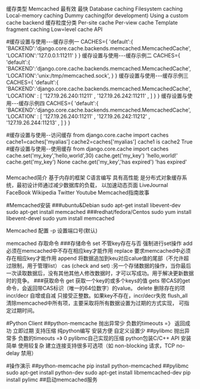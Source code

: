 缓存类型
Memcached 最有效 最快
Database caching
Filesystem caching
Local-memory caching
Dummy caching(for development)
Using a custom cache backend
缓存粒度分类
Per-site cache
Per-view cache
Template fragment caching
Low=level cache API

#缓存设置与使用---缓存示例一
CACHES={
	'default':{
			'BACKEND':'django.core.cache.backends.memcached.MemcachedCache',
			'LOCATION':'127.0.0.1:11211'
			}
		}
缓存设置与使用---缓存示例二
CACHES={
	'default':{
			'BACKEND':'django.core.cache.backends.memcached.MemcachedCache',
			'LOCATION':'unix:/tmp/memcached.sock',
			}
		}
缓存设置与使用---缓存示例三
CACHES={
	'default':{
			'BACKEND':'django.core.cache.backends.memcached.MemcachedCache',
			'LOCATION' : [
						'127.19.26.240:11211' ,
						'127.19.26.242:11211' ,
						]
			}
		}
缓存设置与使用---缓存示例四
CACHES={
	'default':{
			'BACKEND':'django.core.cache.backends.memcached.MemcachedCache',
			'LOCATION' : [
						'127.19.26.240:11211' ,
						'127.19.26.242:11212' ,
						'127.19.26.244:11213' ,
						]
			}
		}

#缓存设置与使用--访问缓存
from django.core.cache import caches
cache1=caches['myalias']
cache2=caches['myalias']
cache1 is cache2
True
#缓存设置与使用--使用缓存
from django.core.cache import caches
cache.set('my_key','hello,world',30)
cache.get('my_key')
'hello,world!'
cache.get('my_key')
None
cache.get('my_key','has expired')
'has expired'

###
Memcached简介
基于内存的框架  C语言编写 具有高性能 是分布式对象缓存系统，最初设计师通过减少数据库的负载，
以加速动态页面
LiveJournal
FaceBook
Wikipedia
Twitter
Youtube
Memcached指南故事

#Memcached安装
###ubuntu&Debian
sudo apt-get install libevent-dev
sudo apt-get install memcached
###redhat/fedora/Centos
sudo yum install libevent-devel
sudo yum install memcached

Memcached 配置
-p<num>  设置端口号(默认)

memcached 存取命令
###存储命令
set 不管key存在与否 强制进行set操作
add 必须在memcached中不存在相应key才能作用
replace 要求memcached中必须存在相应key才能作用
append 将数据追加到keu对应calue值的尾部（不允许超过限制，用于管理list）
cas (check and set) :另一个存储数据的操作，当你最后一次读取数据后，没有其他其他人修改数据时，才可以写成功。用于解决更新数据时的竞争。
###获取命令
get 获取一个key的或多个keys的值
gets 带CAS的get命令，会返回带CAS标识（唯一的64位数字）的value。
delete 删除存在的项
incr/decr 自增或自减 只接受正整数。如果key不存在，incr/decr失败
flush_all 清除memcached中所有项，主要采取将所有数据设置为过期的方式实现，
可指定过期时间。

#Python Client
##python-memcache
抛出异常少
负数的timeouts =》  返回成功 立即过期
支持压缩
纯python编写
安装方便
自定义设置少
##pylibmc
抛出异常多
负数的timeouts  =》 0
pylibmc自己实现的压缩 
python包装C/C++ API
安装简单
使用较复杂
建立连接支持很多可选项（如 non-blocking
请求，TCP no-delay 禁用）

#操作演示
##python-memcache
pip install python-memcached
##pylibmc
sudo apt-get install python-dev
sudo apt-get install libmemcached-dev
pip install pylimc
##启动memcached服务







